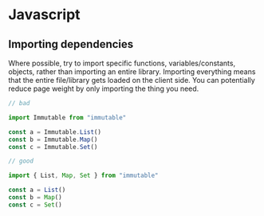 # Javascript

## Importing dependencies

Where possible, try to import specific functions, variables/constants, objects,
rather than importing an entire library. Importing everything means that
the entire file/library gets loaded on the client side. You can potentially
reduce page weight by only importing the thing you need.

```javascript
// bad

import Immutable from "immutable"

const a = Immutable.List()
const b = Immutable.Map()
const c = Immutable.Set()

// good

import { List, Map, Set } from "immutable"

const a = List()
const b = Map()
const c = Set()
```
